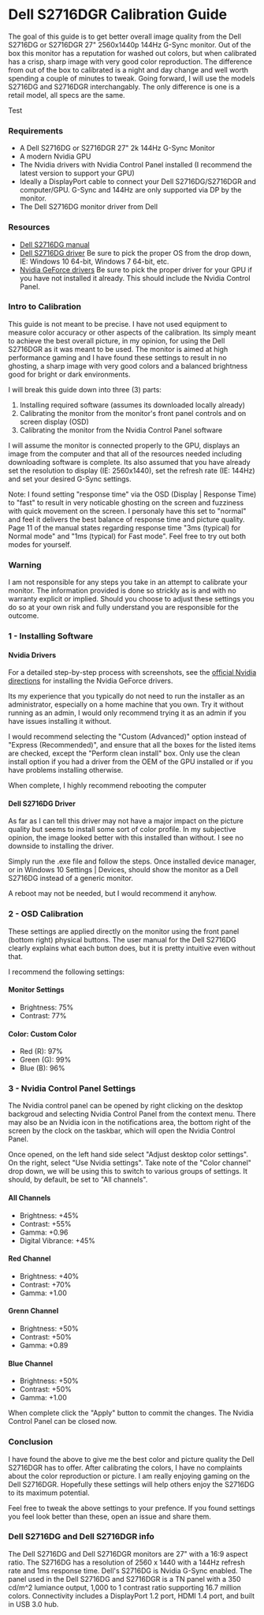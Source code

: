 # Dell S2716DGR Calibration Guide
The goal of this guide is to get better overall image quality from the Dell S2716DG or S2716DGR 27" 2560x1440p 144Hz G-Sync monitor. Out of the box this monitor has a reputation for washed out colors, but when calibrated has a crisp, sharp image with very good color reproduction. The difference from out of the box to calibrated is a night and day change and well worth spending a couple of minutes to tweak. Going forward, I will use the models S2716DG and S2716DGR interchangably. The only difference is one is a retail model, all specs are the same.

Test

### Requirements
- A Dell S2716DG or S2716DGR 27" 2k 144Hz G-Sync Monitor
- A modern Nvidia GPU
- The Nvidia drivers with Nvidia Control Panel installed (I recommend the latest version to support your GPU)
- Ideally a DisplayPort cable to connect your Dell S2716DG/S2716DGR and computer/GPU. G-Sync and 144Hz are only supported via DP by the monitor.
- The Dell S2716DG monitor driver from Dell

### Resources
- [Dell S2716DG manual](https://www.dell.com/support/home/us/en/19/product-support/product/dell-s2716dg-monitor/manuals)
- [Dell S2716DG driver](https://www.dell.com/support/home/us/en/19/product-support/product/dell-s2716dg-monitor/drivers) Be sure to pick the proper OS from the drop down, IE: Windows 10 64-bit, Windows 7 64-bit, etc.
- [Nvidia GeForce drivers](https://www.geforce.com/drivers) Be sure to pick the proper driver for your GPU if you have not installed it already. This should include the Nvidia Control Panel.

### Intro to Calibration
This guide is not meant to be precise. I have not used equipment to measure color accuracy or other aspects of the calibration. Its simply meant to achieve the best overall picture, in my opinion, for using the Dell S2716DGR as it was meant to be used. The monitor is aimed at high performance gaming and I have found these settings to result in no ghosting, a sharp image with very good colors and a balanced brightness good for bright or dark environments.

I will break this guide down into three (3) parts:

1. Installing required software (assumes its downloaded locally already)
2. Calibrating the monitor from the monitor's front panel controls and on screen display (OSD)
3. Calibrating the monitor from the Nvidia Control Panel software

I will assume the monitor is connected properly to the GPU, displays an image from the computer and that all of the resources needed including downloading software is complete. Its also assumed that you have already set the resolution to display (IE: 2560x1440), set the refresh rate (IE: 144Hz) and set your desired G-Sync settings.

Note: I found setting "response time" via the OSD (Display | Response Time) to "fast" to result in very noticable ghosting on the screen and fuzziness with quick movement on the screen. I personaly have this set to "normal" and feel it delivers the best balance of response time and picture quality. Page 11 of the manual states regarding response time "3ms (typical) for Normal mode" and "1ms (typical) for Fast mode". Feel free to try out both modes for yourself.

### Warning
I am not responsible for any steps you take in an attempt to calibrate your monitor. The information provided is done so strickly as is and with no warranty explicit or implied. Should you choose to adjust these settings you do so at your own risk and fully understand you are responsible for the outcome.

### 1 - Installing Software
#### Nvidia Drivers
For a detailed step-by-step process with screenshots, see the [official Nvidia directions](https://nvidia.custhelp.com/app/answers/detail/a_id/2900/~/installing-nvidia-display-drivers-under-windows-7%2C-windows-8%2C-or-windows-10) for installing the Nvidia GeForce drivers.

Its my experience that you typically do not need to run the installer as an administrator, especially on a home machine that you own. Try it without running as an admin, I would only recommend trying it as an admin if you have issues installing it without.

I would recommend selecting the "Custom (Advanced)" option instead of "Express (Recommended)", and ensure that all the boxes for the listed items are checked, except the "Perform clean install" box. Only use the clean install option if you had a driver from the OEM of the GPU installed or if you have problems installing otherwise.

When complete, I highly recommend rebooting the computer

#### Dell S2716DG Driver
As far as I can tell this driver may not have a major impact on the picture quality but seems to install some sort of color profile. In my subjective opinion, the image looked better with this installed than without. I see no downside to installing the driver.

Simply run the .exe file and follow the steps. Once installed device manager, or in Windows 10 Settings | Devices, should show the monitor as a Dell S2716DG instead of a generic monitor.

A reboot may not be needed, but I would recommend it anyhow.

### 2 - OSD Calibration
These settings are applied directly on the monitor using the front panel (bottom right) physical buttons. The user manual for the Dell S2716DG clearly explains what each button does, but it is pretty intuitive even without that.

I recommend the following settings:
#### Monitor Settings
- Brightness: 75%
- Contrast: 77%

#### Color: Custom Color
- Red (R): 97%
- Green (G): 99%
- Blue (B): 96%

### 3 - Nvidia Control Panel Settings
The Nvidia control panel can be opened by right clicking on the desktop backgroud and selecting Nvidia Control Panel from the context menu. There may also be an Nvidia icon in the notifications area, the bottom right of the screen by the clock on the taskbar, which will open the Nvidia Control Panel.

Once opened, on the left hand side select "Adjust desktop color settings". On the right, select "Use Nvidia settings". Take note of the "Color channel" drop down, we will be using this to switch to various groups of settings. It should, by default, be set to "All channels".

#### All Channels
- Brightness: +45%
- Contrast: +55%
- Gamma: +0.96
- Digital Vibrance: +45%

#### Red Channel
- Brightness: +40%
- Contrast: +70%
- Gamma: +1.00

#### Grenn Channel
- Brightness: +50%
- Contrast: +50%
- Gamma: +0.89

#### Blue Channel
- Brightness: +50%
- Contrast: +50%
- Gamma: +1.00

When complete click the "Apply" button to commit the changes. The Nvidia Control Panel can be closed now.

### Conclusion
I have found the above to give me the best color and picture quality the Dell S2716DGR has to offer. After calibrating the colors, I have no complaints about the color reproduction or picture. I am really enjoying gaming on the Dell S2716DGR. Hopefully these settings will help others enjoy the S2716DG to its maximum potential.

Feel free to tweak the above settings to your prefence. If you found settings you feel look better than these, open an issue and share them.

### Dell S2716DG and Dell S2716DGR info
The Dell S2716DG and Dell S2716DGR monitors are 27" with a 16:9 aspect ratio. The S2716DG has a resolution of 2560 x 1440 with a 144Hz refresh rate and 1ms response time. Dell's S2716DG is Nvidia G-Sync enabled. The panel used in the Dell S2716DG and S2716DGR is a TN panel with a 350 cd/m^2 lumiance output, 1,000 to 1 contrast ratio supporting 16.7 million colors. Connectivity includes a DisplayPort 1.2 port, HDMI 1.4 port, and built in USB 3.0 hub.
